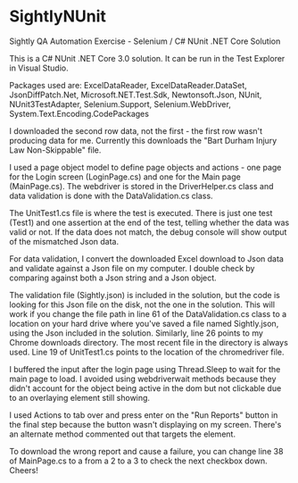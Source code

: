 # SightlyNUnit
Sightly QA Automation Exercise - Selenium / C# NUnit .NET Core Solution

This is a C# NUnit .NET Core 3.0 solution. It can be run in the Test Explorer in Visual Studio.

Packages used are: ExcelDataReader, ExcelDataReader.DataSet, JsonDiffPatch.Net, Microsoft.NET.Test.Sdk, Newtonsoft.Json, NUnit, NUnit3TestAdapter, Selenium.Support, Selenium.WebDriver, System.Text.Encoding.CodePackages

I downloaded the second row data, not the first - the first row wasn't producing data for me. Currently this downloads the "Bart Durham Injury Law Non-Skippable" file.

I used a page object model to define page objects and actions - one page for the Login screen (LoginPage.cs) and one for the Main page (MainPage.cs). The webdriver is stored in the DriverHelper.cs class and data validation is done with the DataValidation.cs class.

The UnitTest1.cs file is where the test is executed. There is just one test (Test1) and one assertion at the end of the test, telling whether the data was valid or not. If the data does not match, the debug console will show output of the mismatched Json data. 

For data validation, I convert the downloaded Excel download to Json data and validate against a Json file on my computer. I double check by comparing against both a Json string and a Json object.

The validation file (Sightly.json) is included in the solution, but the code is looking for this Json file on the disk, not the one in the solution. This will work if you change the file path in line 61 of the DataValidation.cs class to a location on your hard drive where you've saved a file named Sightly.json, using the Json included in the solution. Similarly, line 26 points to my Chrome downloads directory. The most recent file in the directory is always used. Line 19 of UnitTest1.cs points to the location of the chromedriver file.

I buffered the input after the login page using Thread.Sleep to wait for the main page to load. I avoided using webdriverwait methods because they didn't account for the object being active in the dom but not clickable due to an overlaying element still showing.

I used Actions to tab over and press enter on the "Run Reports" button in the final step because the button wasn't displaying on my screen. There's an alternate method commented out that targets the element.

To download the wrong report and cause a failure, you can change line 38 of MainPage.cs to a from a 2 to a 3 to check the next checkbox down. Cheers!


